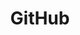 ---
title: GitHub
permalink: '/github/'
redirect_from: /github
redirect_to: https://github.com/FlashDeviant
---